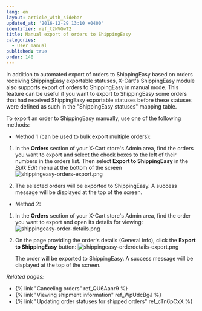 ```yaml
---
lang: en
layout: article_with_sidebar
updated_at: '2016-12-29 13:10 +0400'
identifier: ref_t2NVGwT2
title: Manual export of orders to ShippingEasy
categories:
  - User manual
published: true
order: 140
---
```



In addition to automated export of orders to ShippingEasy based on orders receiving ShippingEasy exportable statuses, X-Cart's ShippingEasy module also supports export of orders to ShippingEasy in manual mode. This feature can be useful if you want to export to ShippingEasy some orders that had received ShippingEasy exportable statuses before these statuses were defined as such in the "ShippingEasy statuses" mapping table.

To export an order to ShippingEasy manually, use one of the following methods:

*   Method 1 (can be used to bulk export multiple orders):

1.  In the **Orders** section of your X-Cart store's Admin area, find the orders you want to export and select the check boxes to the left of their numbers in the orders list. Then select **Export to ShippingEasy** in the _Bulk Edit_ menu at the bottom of the screen 
    ![shippingeasy-orders-export.png]({{site.baseurl}}/attachments/ref_t2NVGwT2/shippingeasy-orders-export.png)

2. The selected orders will be exported to ShippingEasy. A success message will be displayed at the top of the screen.
    

*   Method 2:

1.  In the **Orders** section of your X-Cart store's Admin area, find the order you want to export and open its details for viewing:
    ![shippingeasy-order-details.png]({{site.baseurl}}/attachments/ref_t2NVGwT2/shippingeasy-order-details.png)

2.  On the page providing the order's details (General info), click the **Export to ShippingEasy** button:
    ![shippingeasy-orderdetails-export.png]({{site.baseurl}}/attachments/ref_t2NVGwT2/shippingeasy-orderdetails-export.png)

    The order will be exported to ShippingEasy. A success message will be displayed at the top of the screen.

_Related pages:_

*   {% link "Canceling orders" ref_QU6Aanr9 %}
*   {% link "Viewing shipment information" ref_WpUdcBgJ %}
*   {% link "Updating order statuses for shipped orders" ref_cTn6pCxX %}
